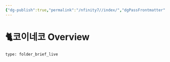 ```yaml
---
{"dg-publish":true,"permalink":"/nfinity7//index/","dgPassFrontmatter":true}
---
```


# 🐈코이네코 Overview
 
```ccard
type: folder_brief_live
```
 
